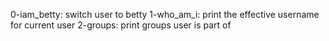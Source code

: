 0-iam_betty: switch user to betty
1-who_am_i: print the effective username for current user
2-groups: print groups user is part of 